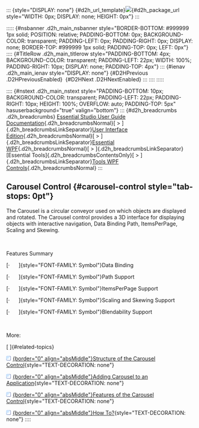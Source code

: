 ::: {style="DISPLAY: none"}
[](ms-xhelp:///?Id=d2h_url_template){#d2h_url_template}![](!package_url!){#d2h_package_url style="WIDTH: 0px; DISPLAY: none; HEIGHT: 0px"}
:::

::::: {#nsbanner .d2h_main_nsbanner style="BORDER-BOTTOM: #999999 1px solid; POSITION: relative; PADDING-BOTTOM: 0px; BACKGROUND-COLOR: transparent; PADDING-LEFT: 0px; PADDING-RIGHT: 0px; DISPLAY: none; BORDER-TOP: #999999 1px solid; PADDING-TOP: 0px; LEFT: 0px"}
:::: {#TitleRow .d2h_main_titlerow style="PADDING-BOTTOM: 4px; BACKGROUND-COLOR: transparent; PADDING-LEFT: 22px; WIDTH: 100%; PADDING-RIGHT: 10px; DISPLAY: none; PADDING-TOP: 4px"}
::: {#ienav .d2h_main_ienav style="DISPLAY: none"}
[](ms-xhelp:///?Id=4a97f240-b831-4161-b45c-fe03a9ca2b24){#D2HPrevious .D2HPreviousEnabled}  [](ms-xhelp:///?Id=828e2c5a-898a-49e8-b394-3aad69d24bad){#D2HNext .D2HNextEnabled}
:::
::::
:::::

:::: {#nstext .d2h_main_nstext style="PADDING-BOTTOM: 10px; BACKGROUND-COLOR: transparent; PADDING-LEFT: 22px; PADDING-RIGHT: 10px; HEIGHT: 100%; OVERFLOW: auto; PADDING-TOP: 5px" hasuserbackground="true" valign="bottom"}
::: {#d2h_breadcrumbs .d2h_breadcrumbs}
[Essential Studio User Guide Documentation](ms-xhelp:///?Id=12457748-09e3-4d74-a240-8e049cedf030){.d2h_breadcrumbsNormal}[ \> ]{.d2h_breadcrumbsLinkSeparator}[User Interface Edition](ms-xhelp:///?Id=c29296b7-531c-413b-a0ec-488ca1f7f669){.d2h_breadcrumbsNormal}[ \> ]{.d2h_breadcrumbsLinkSeparator}[Essential WPF](ms-xhelp:///?Id=7f4f82c5-151c-4262-94d0-75c4626c77bc){.d2h_breadcrumbsNormal}[ \> ]{.d2h_breadcrumbsLinkSeparator}[Essential Tools]{.d2h_breadcrumbsContentsOnly}[ \> ]{.d2h_breadcrumbsLinkSeparator}[Tools WPF Controls](ms-xhelp:///?Id=2ea58a12-9426-4a63-96b4-89eb80232c2c){.d2h_breadcrumbsNormal}
:::

## Carousel Control {#carousel-control style="tab-stops: 0pt"}

The Carousel is a circular conveyor used on which objects are displayed and rotated. The Carousel control provides a 3D interface for displaying objects with interactive navigation, Data Binding Path, ItemsPerPage, Scaling and Skewing.

 

Features Summary

[·      ]{style="FONT-FAMILY: Symbol"}Data Binding

[·      ]{style="FONT-FAMILY: Symbol"}Path Support

[·      ]{style="FONT-FAMILY: Symbol"}ItemsPerPage Support

[·      ]{style="FONT-FAMILY: Symbol"}Scaling and Skewing Support

[·      ]{style="FONT-FAMILY: Symbol"}Blendability Support

 

More:

[ ]{#related-topics}

[![](button.gif){border="0" align="absMiddle"}Structure of the Carousel Control](ms-xhelp:///?Id=828e2c5a-898a-49e8-b394-3aad69d24bad){style="TEXT-DECORATION: none"}

[![](button.gif){border="0" align="absMiddle"}Adding Carousel to an Application](ms-xhelp:///?Id=cfee11be-1505-4a1e-abbe-f44bffe00140){style="TEXT-DECORATION: none"}

[![](button.gif){border="0" align="absMiddle"}Features of the Carousel Control](ms-xhelp:///?Id=38e4cff9-6a95-4cfb-aec0-5744f52c22da){style="TEXT-DECORATION: none"}

[![](button.gif){border="0" align="absMiddle"}How To?](ms-xhelp:///?Id=3f0866bf-c41d-4656-a63f-210b7dc230ec){style="TEXT-DECORATION: none"}
::::
